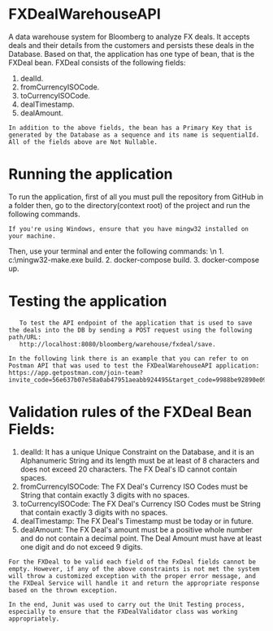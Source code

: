 # FXDealWarehouseAPI
 A data warehouse system for Bloomberg to analyze FX deals. It accepts deals and their details from the customers and persists these deals in the Database.
 Based on that, the application has one type of bean, that is the FXDeal bean. FXDeal consists of the following fields:		
   1. dealId.
   2. fromCurrencyISOCode.
   3. toCurrencyISOCode.
   4. dealTimestamp.
   5. dealAmount.
 
	In addition to the above fields, the bean has a Primary Key that is generated by the Database as a sequence and its name is sequentialId. All of the fields above are Not Nullable.
 
# Running the application
   To run the application, first of all you must pull the repository from GitHub in a folder
 then, go to the directory(context root) of the project and run the following commands. 
    
    If you're using Windows, ensure that you have mingw32 installed on your machine.
    
   Then, use your terminal and enter the following commands: \n
    	1. c:\mingw32-make.exe build.
     	2. docker-compose build.
    	3. docker-compose up.
  
   # Testing the application
       To test the API endpoint of the application that is used to save the deals into the DB by sending a POST request using the following path/URL: 
       http://localhost:8080/bloomberg/warehouse/fxdeal/save.

	In the following link there is an example that you can refer to on Postman API that was used to test the FXDealWarehouseAPI application:
 	https://app.getpostman.com/join-team?invite_code=56e637b07e58a0ab47951aeabb924495&target_code=9988be92890e097334fff8e9612acf40.
  
  # Validation rules of the FXDeal Bean Fields:
   1. dealId: It has a unique Unique Constraint on the Database, and it is an Alphanumeric String and its length must be at least of 8 characters and does not exceed 20 characters. The FX Deal's ID cannot contain spaces. 
   2. fromCurrencyISOCode: The FX Deal's Currency ISO Codes must be String that contain exactly 3 digits with no spaces.
   3. toCurrencyISOCode: The FX Deal's Currency ISO Codes must be String that contain exactly 3 digits with no spaces.
   4. dealTimestamp: The FX Deal's Timestamp must be today or in future.
   5. dealAmount: The FX Deal's amount must be a positive whole number and do not contain a decimal point. The Deal Amount must have at least one digit and do not exceed 9 digits.

	For the FXDeal to be valid each field of the FxDeal fields cannot be empty. However, if any of the above constraints is not met the system will throw a customized exception with the proper error message, and the FXDeal Service will handle it and return the appropriate response based on the thrown exception.

 	In the end, Junit was used to carry out the Unit Testing process, especially to ensure that the FXDealValidator class was working appropriately.  
